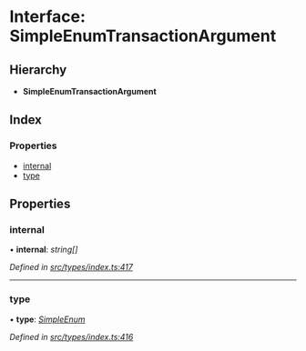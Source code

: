 # Interface: SimpleEnumTransactionArgument

## Hierarchy

* **SimpleEnumTransactionArgument**

## Index

### Properties

* [internal](types.simpleenumtransactionargument.md#internal)
* [type](types.simpleenumtransactionargument.md#type)

## Properties

###  internal

• **internal**: *string[]*

*Defined in [src/types/index.ts:417](https://github.com/PolymathNetwork/polymesh-sdk/blob/d7c2770/src/types/index.ts#L417)*

___

###  type

• **type**: *[SimpleEnum](../enums/types.transactionargumenttype.md#simpleenum)*

*Defined in [src/types/index.ts:416](https://github.com/PolymathNetwork/polymesh-sdk/blob/d7c2770/src/types/index.ts#L416)*
